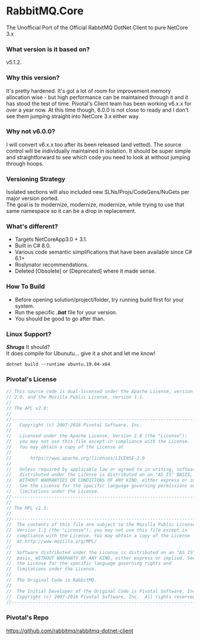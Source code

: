 # RabbitMQ.Core
 The Unofficial Port of the Official RabbitMQ DotNet Client to pure NetCore 3.x
 
### What version is it based on?
v5.1.2. 

### Why this version?
It's pretty hardened. It's got a lot of room for improvement memory allocation wise - but high performance can be maintained through it and it has stood the test of time. Pivotal's Client team has been working v6.x.x for over a year now. At this time though, 6.0.0 is not close to ready and I don't see them jumping straight into NetCore 3.x either way.

### Why not v6.0.0?
I will convert v6.x.x too after its been released (and vetted). The source control will be individually maintained in isolation. It should be super simple and straightforward to see which code you need to look at without jumping through hoops.

### Versioning Strategy
Isolated sections will also included new SLNs/Projs/CodeGens/NuGets per major version ported.  
The goal is to modernize, modernize, modernize, while trying to use that same namespace so it can be a drop in replacement.

### What's different?
 * Targets NetCoreApp3.0 + 3.1.  
 * Built in C# 8.0.  
 * Various code semantic simplifications that have been available since C# 6.1+  
 * Roslynator recommendations.  
 * Deleted [Obsolete] or [Deprecated] where it made sense.  
 
 ### How To Build
 * Before opening solution/project/folder, try running build first for your system.
 * Run the specific ***.bat*** file for your version.
 * You should be good to go after than.
 
 ### Linux Support?
 ***Shrugs*** It should?  
 It does compile for Ubunutu... give it a shot and let me know!  
 
`dotnet build --runtime ubuntu.19.04-x64`
 
 ### Pivotal's License
 
```csharp
// This source code is dual-licensed under the Apache License, version
// 2.0, and the Mozilla Public License, version 1.1.
//
// The APL v2.0:
//
//---------------------------------------------------------------------------
//   Copyright (c) 2007-2016 Pivotal Software, Inc.
//
//   Licensed under the Apache License, Version 2.0 (the "License");
//   you may not use this file except in compliance with the License.
//   You may obtain a copy of the License at
//
//       https://www.apache.org/licenses/LICENSE-2.0
//
//   Unless required by applicable law or agreed to in writing, software
//   distributed under the License is distributed on an "AS IS" BASIS,
//   WITHOUT WARRANTIES OR CONDITIONS OF ANY KIND, either express or implied.
//   See the License for the specific language governing permissions and
//   limitations under the License.
//---------------------------------------------------------------------------
//
// The MPL v1.1:
//
//---------------------------------------------------------------------------
//  The contents of this file are subject to the Mozilla Public License
//  Version 1.1 (the "License"); you may not use this file except in
//  compliance with the License. You may obtain a copy of the License
//  at http://www.mozilla.org/MPL/
//
//  Software distributed under the License is distributed on an "AS IS"
//  basis, WITHOUT WARRANTY OF ANY KIND, either express or implied. See
//  the License for the specific language governing rights and
//  limitations under the License.
//
//  The Original Code is RabbitMQ.
//
//  The Initial Developer of the Original Code is Pivotal Software, Inc.
//  Copyright (c) 2007-2016 Pivotal Software, Inc.  All rights reserved.
//---------------------------------------------------------------------------
```

### Pivotal's Repo

https://github.com/rabbitmq/rabbitmq-dotnet-client  
